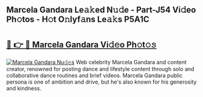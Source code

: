## Marcela Gandara Le𝚊𝚔ed N𝚞𝚍e - Part-J54 Vi𝚍eo Ph𝚘tos - H𝚘t O𝚗lyf𝚊ns Le𝚊𝚔s P5A1C

# <h2><a href="http://hf0c7z.feru.top/?c=Marcela+Gandara">🔗 👉 🔴 Marcela Gandara Vi𝚍𝚎o Ph𝚘t𝚘𝚜</a></h2>

[![Marcela Gandara Nu𝚍𝚎s](https://i.imgur.com/0TWrTi3.gif)](http://hf0c7z.feru.top/?c=Marcela+Gandara)
Web celebrity Marcela Gandara and content creator, renowned for posting dance and lifestyle content through solo and collaborative dance routines and brief videos. Marcela Gandara public persona is one of ambition and drive, but he's also known for his generosity and kindness. 
